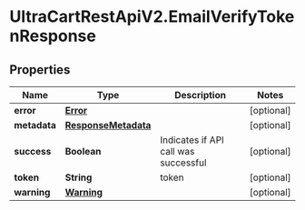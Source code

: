 # UltraCartRestApiV2.EmailVerifyTokenResponse

## Properties

Name | Type | Description | Notes
------------ | ------------- | ------------- | -------------
**error** | [**Error**](Error.md) |  | [optional] 
**metadata** | [**ResponseMetadata**](ResponseMetadata.md) |  | [optional] 
**success** | **Boolean** | Indicates if API call was successful | [optional] 
**token** | **String** | token | [optional] 
**warning** | [**Warning**](Warning.md) |  | [optional] 


